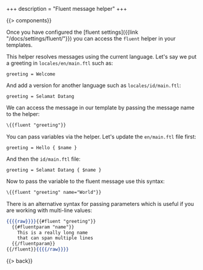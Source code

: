 +++
description = "Fluent message helper"
+++

{{> components}}

Once you have configured the [fluent settings]({{link "/docs/settings/fluent/"}}) you can access the `fluent` helper in your templates.

This helper resolves messages using the current language. Let's say we put a greeting in `locales/en/main.ftl` such as:

```
greeting = Welcome
```

And add a version for another language such as `locales/id/main.ftl`:

```
greeting = Selamat Datang
```

We can access the message in our template by passing the message name to the helper:

```handlebars
\{{fluent "greeting"}}
```

You can pass variables via the helper. Let's update the `en/main.ftl` file first:

```
greeting = Hello { $name }
```

And then the `id/main.ftl` file:

```
greeting = Selamat Datang { $name }
```

Now to pass the variable to the fluent message use this syntax:

```handlebars
\{{fluent "greeting" name="World"}}
```

There is an alternative syntax for passing parameters which is useful if you are working with multi-line values:

```handlebars
{{{{raw}}}}{{#fluent "greeting"}}
  {{#fluentparam "name"}}
    This is a really long name
    that can span multiple lines
  {{/fluentparam}}
{{/fluent}}{{{{/raw}}}}
```

{{> back}}
